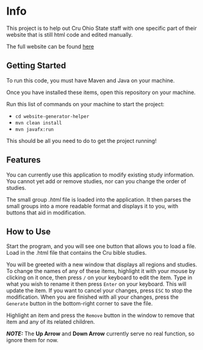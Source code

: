 # Info
This project is to help out Cru Ohio State staff with one specific part of
their website that is still html code and edited manually.

The full website can be found [here](https://www.cruohiostate.com/)

## Getting Started
To run this code, you must have Maven and Java on your machine.

Once you have installed these items, open this repository on your machine.

Run this list of commands on your machine to start the project:
* `cd website-generator-helper`
* `mvn clean install`
* `mvn javafx:run`

This should be all you need to do to get the project running!

## Features
You can currently use this application to modify existing study information.
You cannot yet add or remove studies, nor can you change the order of studies.

The small group *.html* file is loaded into the application. It then parses the
small groups into a more readable format and displays it to you, with buttons
that aid in modification.

## How to Use
Start the program, and you will see one button that allows you to load a file.
Load in the .html file that contains the Cru bible studies.

You will be greeted with a new window that displays all regions and studies. To
change the names of any of these items, highlight it with your mouse by
clicking on it once, then press `/` on your keyboard to edit the item. Type in
what you wish to rename it then press `Enter` on your keyboard. This will
update the item. If you want to cancel your changes, press `ESC` to stop the
modification. When you are finished with all your changes, press the
`Generate` button in the bottom-right corner to save the file.

Highlight an item and press the `Remove` button in the window to remove that
item and any of its related children.

***NOTE:*** The **Up Arrow** and **Down Arrow** currently serve no
real function, so ignore them for now.